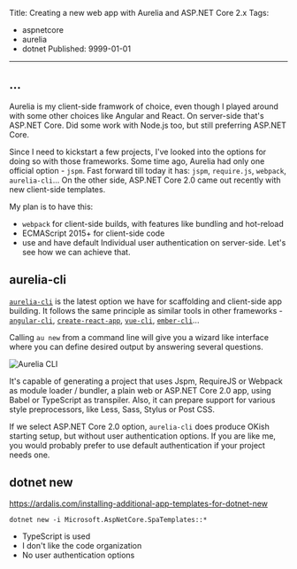 Title: Creating a new web app with Aurelia and ASP.NET Core 2.x
Tags:
  - aspnetcore
  - aurelia
  - dotnet
Published: 9999-01-01
---

## ...

Aurelia is my client-side framwork of choice, even though I played around with some other choices like Angular and React. On server-side that's ASP.NET Core. Did some work with Node.js too, but still preferring ASP.NET Core.

Since I need to kickstart a few projects, I've looked into the options for doing so with those frameworks. Some time ago, Aurelia had only one official option - `jspm`. Fast forward till today it has: `jspm`, `require.js`, `webpack`, `aurelia-cli`... On the other side, ASP.NET Core 2.0 came out recently with new client-side templates.

My plan is to have this:
 - `webpack` for client-side builds, with features like bundling and hot-reload
 - ECMAScript 2015+ for client-side code
 - use  and have default Individual user authentication on server-side. Let's see how we can achieve that.

## aurelia-cli

[`aurelia-cli`](http://aurelia.io/docs/build-systems/aurelia-cli) is the latest option we have for scaffolding and client-side app building. It follows the same principle as similar tools in other frameworks - [`angular-cli`](https://cli.angular.io/), [`create-react-app`](https://github.com/facebookincubator/create-react-app), [`vue-cli`](https://github.com/vuejs/vue-cli), [`ember-cli`](https://ember-cli.com/)...

Calling `au new` from a command line will give you a wizard like interface where you can define desired output by answering several questions.

![Aurelia CLI](/images/2017-11-aurelia-cli-intro.png)

It's capable of generating a project that uses Jspm, RequireJS or Webpack as module loader / bundler, a plain web or ASP.NET Core 2.0 app, using Babel or TypeScript as transpiler. Also, it can prepare support for various style preprocessors, like Less, Sass, Stylus or Post CSS.

If we select ASP.NET Core 2.0 option, `aurelia-cli` does produce OKish starting setup, but without user authentication options. If you are like me, you would probably prefer to use default authentication if your project needs one.

## dotnet new

https://ardalis.com/installing-additional-app-templates-for-dotnet-new

```
dotnet new -i Microsoft.AspNetCore.SpaTemplates::*
```

- TypeScript is used
- I don't like the code organization
- No user authentication options
